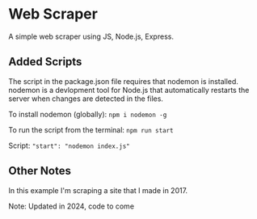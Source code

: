 # Web Scraper

A simple web scraper using JS, Node.js, Express.

## Added Scripts

The script in the package.json file requires that nodemon is installed. nodemon is a devlopment tool for Node.js that automatically restarts the server when changes are detected in the files.

To install nodemon (globally): `npm i nodemon -g`

To run the script from the terminal: `npm run start`

Script: `"start": "nodemon index.js"`

## Other Notes

In this example I'm scraping a site that I made in 2017.

Note: Updated in 2024, code to come
